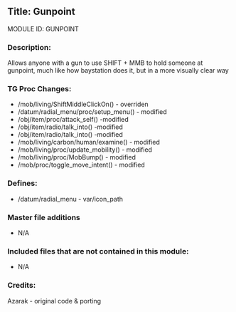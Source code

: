 ## Title: Gunpoint

MODULE ID: GUNPOINT

### Description:

Allows anyone with a gun to use SHIFT + MMB to hold someone at gunpoint, much like how baystation does it, but in a more visually clear way

### TG Proc Changes:

- /mob/living/ShiftMiddleClickOn() - overriden
- /datum/radial_menu/proc/setup_menu() - modified
- /obj/item/proc/attack_self() -modified
- /obj/item/radio/talk_into() -modified
- /obj/item/radio/talk_into() -modified
- /mob/living/carbon/human/examine() - modified
- /mob/living/proc/update_mobility() - modified
- /mob/living/proc/MobBump() - modified
- /mob/proc/toggle_move_intent() - modified

### Defines:

- /datum/radial_menu - var/icon_path

### Master file additions

- N/A

### Included files that are not contained in this module:

- N/A

### Credits:
Azarak - original code & porting
